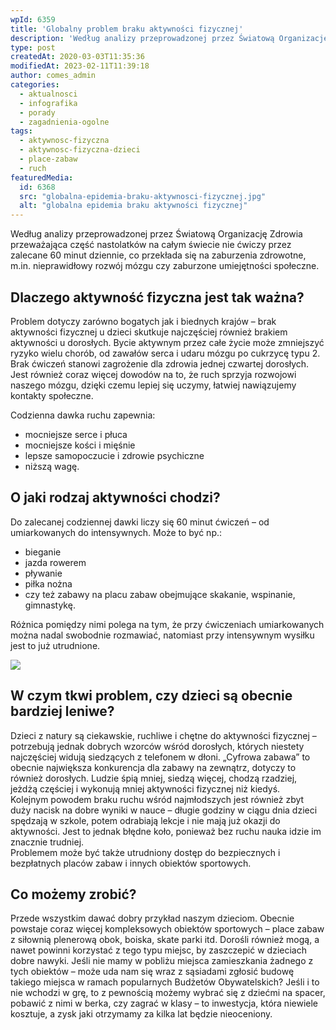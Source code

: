```yaml
---
wpId: 6359
title: 'Globalny problem braku aktywności fizycznej'
description: 'Według analizy przeprowadzonej przez Światową Organizację Zdrowia przeważająca część nastolatków na całym świecie nie ćwiczy przez zalecane 60 minut dziennie, co przekłada się na zaburzenia zdrowotne, m.in. nieprawidłowy rozwój mózgu czy zaburzone umiejętności społeczne. Dlaczego aktywność fizyczna jest tak ważna? Problem dotyczy zarówno bogatych jak i biednych krajów – brak aktywności fizycznej u dzieci skutkuje ...'
type: post
createdAt: 2020-03-03T11:35:36
modifiedAt: 2023-02-11T11:39:18
author: comes_admin
categories:
  - aktualnosci
  - infografika
  - porady
  - zagadnienia-ogolne
tags:
  - aktywnosc-fizyczna
  - aktywnosc-fizyczna-dzieci
  - place-zabaw
  - ruch
featuredMedia:
  id: 6368
  src: "globalna-epidemia-braku-aktywnosci-fizycznej.jpg"
  alt: "globalna epidemia braku aktywności fizycznej"
---
```



Według analizy przeprowadzonej przez Światową Organizację Zdrowia przeważająca część nastolatków na całym świecie nie ćwiczy przez zalecane 60 minut dziennie, co przekłada się na zaburzenia zdrowotne, m.in. nieprawidłowy rozwój mózgu czy zaburzone umiejętności społeczne.

## Dlaczego aktywność fizyczna jest tak ważna?

Problem dotyczy zarówno bogatych jak i biednych krajów – brak aktywności fizycznej u dzieci skutkuje najczęściej również brakiem aktywności u dorosłych. Bycie aktywnym przez całe życie może zmniejszyć ryzyko wielu chorób, od zawałów serca i udaru mózgu po cukrzycę typu 2. Brak ćwiczeń stanowi zagrożenie dla zdrowia jednej czwartej dorosłych. Jest również coraz więcej dowodów na to, że ruch sprzyja rozwojowi naszego mózgu, dzięki czemu lepiej się uczymy, łatwiej nawiązujemy kontakty społeczne.

Codzienna dawka ruchu zapewnia:

*   mocniejsze serce i płuca
*   mocniejsze kości i mięśnie
*   lepsze samopoczucie i zdrowie psychiczne
*   niższą wagę.

## O jaki rodzaj aktywności chodzi?

Do zalecanej codziennej dawki liczy się 60 minut ćwiczeń – od umiarkowanych do intensywnych. Może to być np.:

*   bieganie
*   jazda rowerem
*   pływanie
*   piłka nożna
*   czy też zabawy na placu zabaw obejmujące skakanie, wspinanie, gimnastykę.

Różnica pomiędzy nimi polega na tym, że przy ćwiczeniach umiarkowanych można nadal swobodnie rozmawiać, natomiast przy intensywnym wysiłku jest to już utrudnione.

![](@assets/images/posts/globalna-epidemia-braku-aktywnosci-fizycznej/comes-aktywnosc-fizyczna-308x1024.jpg)

## W czym tkwi problem, czy dzieci są obecnie bardziej leniwe?

Dzieci z natury są ciekawskie, ruchliwe i chętne do aktywności fizycznej – potrzebują jednak dobrych wzorców wśród dorosłych, których niestety najczęściej widują siedzących z telefonem w dłoni. „Cyfrowa zabawa” to obecnie największa konkurencja dla zabawy na zewnątrz, dotyczy to również dorosłych. Ludzie śpią mniej, siedzą więcej, chodzą rzadziej, jeżdżą częściej i wykonują mniej aktywności fizycznej niż kiedyś.  
Kolejnym powodem braku ruchu wśród najmłodszych jest również zbyt duży nacisk na dobre wyniki w nauce – długie godziny w ciągu dnia dzieci spędzają w szkole, potem odrabiają lekcje i nie mają już okazji do aktywności. Jest to jednak błędne koło, ponieważ bez ruchu nauka idzie im znacznie trudniej.  
Problemem może być także utrudniony dostęp do bezpiecznych i bezpłatnych placów zabaw i innych obiektów sportowych.

## Co możemy zrobić?

Przede wszystkim dawać dobry przykład naszym dzieciom. Obecnie powstaje coraz więcej kompleksowych obiektów sportowych – place zabaw z siłownią plenerową obok, boiska, skate parki itd. Dorośli również mogą, a nawet powinni korzystać z tego typu miejsc, by zaszczepić w dzieciach dobre nawyki. Jeśli nie mamy w pobliżu miejsca zamieszkania żadnego z tych obiektów – może uda nam się wraz z sąsiadami zgłosić budowę takiego miejsca w ramach popularnych Budżetów Obywatelskich? Jeśli i to nie wchodzi w grę, to z pewnością możemy wybrać się z dziećmi na spacer, pobawić z nimi w berka, czy zagrać w klasy – to inwestycja, która niewiele kosztuje, a zysk jaki otrzymamy za kilka lat będzie nieoceniony.
